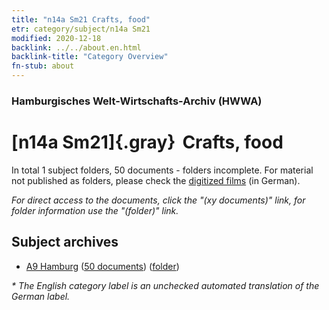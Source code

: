 ```yaml
---
title: "n14a Sm21 Crafts, food"
etr: category/subject/n14a Sm21
modified: 2020-12-18
backlink: ../../about.en.html
backlink-title: "Category Overview"
fn-stub: about
---
```


### Hamburgisches Welt-Wirtschafts-Archiv (HWWA)
# [n14a Sm21]{.gray}&#8201; Crafts, food&#160; 





In total 1 subject folders, 50 documents - folders incomplete.
For material not published as folders, please check the [digitized films](/film/h1_sh) (in German).

_For direct access to the documents, click the "(xy documents)" link, for folder information use the "(folder)" link._

## Subject archives


- [A9 Hamburg](../../../geo/about.en.html#A9) (<a href="https://dfg-viewer.de/show/?tx_dlf[id]=https://pm20.zbw.eu/mets/sh/1409xx/140905/1451xx/145149/public.mets.en.xml" target="_blank">50 documents</a>) ([folder](http://purl.org/pressemappe20/folder/sh/140905,145149))


_* The English category label is an unchecked automated translation of the German label._

